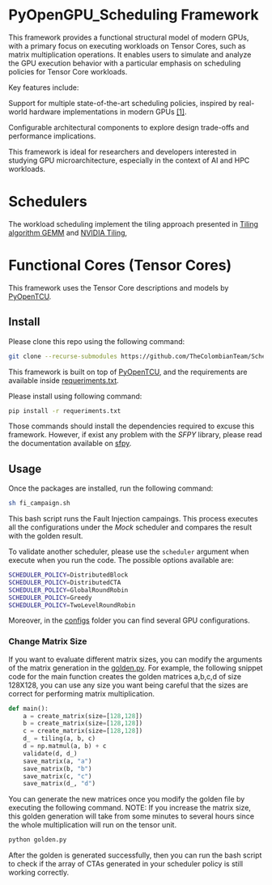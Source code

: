 # PyOpenGPU_Scheduling Framework

This framework provides a functional structural model of modern GPUs, with a primary focus on executing workloads on Tensor Cores, such as matrix multiplication operations. It enables users to simulate and analyze the GPU execution behavior with a particular emphasis on scheduling policies for Tensor Core workloads.

Key features include:

Support for multiple state-of-the-art scheduling policies, inspired by real-world hardware implementations in modern GPUs [[1]](https://ieeexplore.ieee.org/abstract/document/8625517).

Configurable architectural components to explore design trade-offs and performance implications.

This framework is ideal for researchers and developers interested in studying GPU microarchitecture, especially in the context of AI and HPC workloads.


# Schedulers

The workload scheduling implement the tiling approach presented in [Tiling algorithm GEMM](http://arxiv.org/abs/1808.07984) and [NVIDIA Tiling](https://docs.nvidia.com/deeplearning/performance/dl-performance-matrix-multiplication/index.html), 

# Functional Cores (Tensor Cores)

This framework uses the Tensor Core descriptions and models by [PyOpenTCU](https://github.com/TheColombianTeam/PyOpenTCU.git).

## Install

Please clone this repo using the following command:

```bash
git clone --recurse-submodules https://github.com/TheColombianTeam/Schedulers.git
```

This framework is built on top of [PyOpenTCU](https://github.com/TheColombianTeam/PyOpenTCU.git), and the requirements are available inside [requeriments.txt](./requeriments.txt).

Please install using following command:

```bash
pip install -r requeriments.txt
```

Those commands should install the dependencies required to excuse this framework. However, if exist any problem with the *SFPY* library, please read the documentation available on [sfpy](https://github.com/billzorn/sfpy.git).

## Usage

Once the packages are installed, run the following command:

```bash
sh fi_campaign.sh
```

This bash script runs the Fault Injection campaings. This process executes all the configurations under the *Mock* scheduler and compares the result with the golden result.

To validate another scheduler, please use the `scheduler` argument when execute when you run the code. The possible options available are:

```bash
SCHEDULER_POLICY=DistributedBlock
SCHEDULER_POLICY=DistributedCTA
SCHEDULER_POLICY=GlobalRoundRobin
SCHEDULER_POLICY=Greedy
SCHEDULER_POLICY=TwoLevelRoundRobin
```

Moreover, in the [configs](./configs/) folder you can find several GPU configurations.

### Change Matrix Size
If you want to evaluate different matrix sizes, you can modify the arguments of the matrix generation in the [golden.py](https://github.com/TheColombianTeam/Schedulers/blob/c50d9a0069a373c0de62c5f91d4092b75af9afcb/golden.py#L43C12-L43C12). For example, the following snippet code for the main function creates the golden matrices a,b,c,d of size 128X128, you can use any size you want being careful that the sizes are correct for performing matrix multiplication.

```python
def main():
    a = create_matrix(size=[128,128])
    b = create_matrix(size=[128,128])
    c = create_matrix(size=[128,128])
    d_ = tiling(a, b, c)
    d = np.matmul(a, b) + c
    validate(d, d_)
    save_matrix(a, "a")
    save_matrix(b, "b")
    save_matrix(c, "c")
    save_matrix(d_, "d")
```
You can generate the new matrices once you modify the golden file by executing the following command. NOTE: If you increase the matrix size, this golden generation will take from some minutes to several hours since the whole multiplication will run on the tensor unit. 

```bash
python golden.py
```
After the golden is generated successfully, then you can run the bash script to check if the array of CTAs generated in your scheduler policy is still working correctly. 
